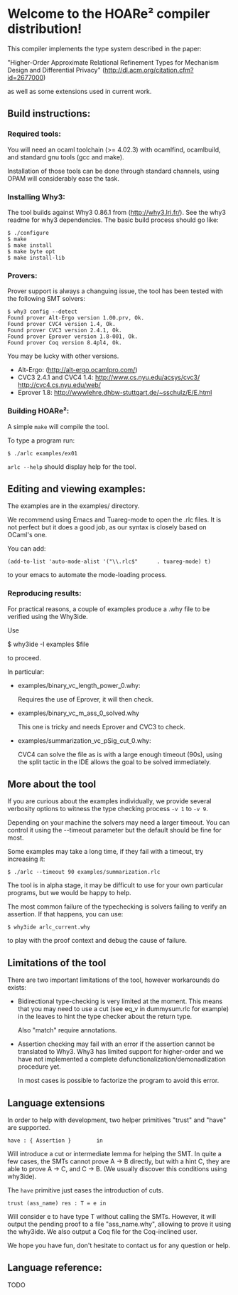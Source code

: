 # Welcome to the HOARe² compiler distribution!

This compiler implements the type system described in the paper:

"Higher-Order Approximate Relational Refinement Types for Mechanism
 Design and Differential Privacy"
 (http://dl.acm.org/citation.cfm?id=2677000)

as well as some extensions used in current work.

## Build instructions:

### Required tools:

You will need an ocaml toolchain (>= 4.02.3) with ocamlfind,
ocamlbuild, and standard gnu tools (gcc and make).

Installation of those tools can be done through standard channels,
using OPAM will considerably ease the task.

### Installing Why3:

The tool builds against Why3 0.86.1 from (http://why3.lri.fr/).
See the why3 readme for why3 dependencies. The basic build process
should go like:

```
$ ./configure
$ make
$ make install
$ make byte opt
$ make install-lib
```

### Provers:

Prover support is always a changuing issue, the tool has been tested with the following SMT solvers:

```
$ why3 config --detect
Found prover Alt-Ergo version 1.00.prv, Ok.
Found prover CVC4 version 1.4, Ok.
Found prover CVC3 version 2.4.1, Ok.
Found prover Eprover version 1.8-001, Ok.
Found prover Coq version 8.4pl4, Ok.
```

You may be lucky with other versions.

- Alt-Ergo: (http://alt-ergo.ocamlpro.com/)
- CVC3 2.4.1 and CVC4 1.4:
  http://www.cs.nyu.edu/acsys/cvc3/
  http://cvc4.cs.nyu.edu/web/
- Eprover 1.8:
  http://wwwlehre.dhbw-stuttgart.de/~sschulz/E/E.html

### Building HOARe²:

A simple `make` will compile the tool.

To type a program run:

```
$ ./arlc examples/ex01
```

`arlc --help` should display help for the tool.

## Editing and viewing examples:

The examples are in the examples/ directory.

We recommend using Emacs and Tuareg-mode to open the .rlc files. It is
not perfect but it does a good job, as our syntax is closely based on
OCaml's one.

You can add:

```
(add-to-list 'auto-mode-alist '("\\.rlc$"      . tuareg-mode) t)
```

to your emacs to automate the mode-loading process.

### Reproducing results:

For practical reasons, a couple of examples produce a .why file to be
verified using the Why3ide.

Use

$ why3ide -I examples $file

to proceed.

In particular:

- examples/binary_vc_length_power_0.why:

  Requires the use of Eprover, it will then check.

- examples/binary_vc_m_ass_0_solved.why

  This one is tricky and needs Eprover and CVC3 to check.

- examples/summarization_vc_pSig_cut_0.why:

  CVC4 can solve the file as is with a large enough timeout (90s),
  using the split tactic in the IDE allows the goal to be solved
  immediately.

## More about the tool

If you are curious about the examples individually, we provide several
verbosity options to witness the type checking process `-v 1` to `-v 9`.

Depending on your machine the solvers may need a larger timeout. You
can control it using the --timeout parameter but the default should be
fine for most.

Some examples may take a long time, if they fail with a timeout,
try increasing it:

```
$ ./arlc --timeout 90 examples/summarization.rlc
```

The tool is in alpha stage, it may be difficult to use for your own
particular programs, but we would be happy to help.

The most common failure of the typechecking is solvers failing to
verify an assertion. If that happens, you can use:

```
$ why3ide arlc_current.why
```

to play with the proof context and debug the cause of failure.

## Limitations of the tool

There are two important limitations of the tool, however  workarounds do exists:

- Bidirectional type-checking is very limited at the moment. This
  means that you may need to use a cut (see eq_v in dummysum.rlc for
  example) in the leaves to hint the type checker about the return
  type.

  Also "match" require annotations.

- Assertion checking may fail with an error if the assertion cannot be
  translated to Why3. Why3 has limited support for higher-order and we
  have not implemented a complete defunctionalization/demonadlization
  procedure yet.

  In most cases is possible to factorize the program to avoid
  this error.

## Language extensions

In order to help with development, two helper primitives "trust" and
"have" are supported.

```
have : { Assertion }        in
```

Will introduce a cut or intermediate lemma for helping the SMT. In
quite a few cases, the SMTs cannot prove A -> B directly, but with a
hint C, they are able to prove A -> C, and C -> B. (We usually
discover this conditions using why3ide).

The `have` primitive just eases the introduction of cuts.

```
trust (ass_name) res : T = e in
```

Will consider e to have type T without calling the SMTs. However, it
will output the pending proof to a file "ass_name.why", allowing to
prove it using the why3ide. We also output a Coq file for the
Coq-inclined user.

We hope you have fun, don't hesitate to contact us for any question or
help.

## Language reference:

TODO

